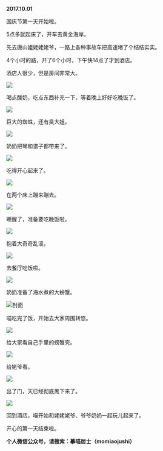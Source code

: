 
          
**2017.10.01**

国庆节第一天开始啦。

5点多就起床了，开车去黄金海岸。

先去唐山姐姥姥姥爷，一路上各种事故车把高速堵了个结结实实。

4个小时的路，开了6个小时，下午快14点了才到酒店。

酒店人很少，但是房间非常大。


![](https://mmbiz.qlogo.cn/mmbiz_jpg/uDI3FLln00ZqxBJC3KmIuwtXjNXMEKvNCAdEaiceaeJiaSSic2RyGK7d5LmX6oK1Tz1l5gF7xUicKnOjO6qYbWWW9w/0?wx_fmt=jpeg)


喝点酸奶，吃点东西补充一下，等着晚上好好吃晚饭了。


![](https://mmbiz.qlogo.cn/mmbiz_jpg/uDI3FLln00ZqxBJC3KmIuwtXjNXMEKvNBiarX7hxbV1Ut3P7YtHDaribzJHSz7ms5Fv5tnBNMBUHhfPSqRjYYBpQ/0?wx_fmt=jpeg)


巨大的蜘蛛，还有臭大姐。


![](https://mmbiz.qlogo.cn/mmbiz_jpg/uDI3FLln00ZqxBJC3KmIuwtXjNXMEKvNPR0hvLVElO3aXxiaK0oXATzrbYFkiaB3N7rnHLvbpr4sqn6IC8FftiaEw/0?wx_fmt=jpeg)


奶奶把琴和谱子都带来了。


![](https://mmbiz.qlogo.cn/mmbiz_jpg/uDI3FLln00ZqxBJC3KmIuwtXjNXMEKvNOD94STP3ibYuRruFXWN411jk7mXxXXnZt1iaWzuAS4ZtRqbau9fIkkgQ/0?wx_fmt=jpeg)


吃得开心起来了。


![](https://mmbiz.qlogo.cn/mmbiz_jpg/uDI3FLln00ZqxBJC3KmIuwtXjNXMEKvN3fEULAbj7ibfnzeN9YjXDncV69gzjIgNwIkhicPfp1mUEerUHbEAwX0A/0?wx_fmt=jpeg)


在两个床上蹦来蹦去。


![](https://mmbiz.qlogo.cn/mmbiz_jpg/uDI3FLln00ZqxBJC3KmIuwtXjNXMEKvNDHjDXlPddIcCeAAvVWLJib8dmJZia9ObHibTS5NRVertcDbg2w6TAoGLw/0?wx_fmt=jpeg)


睡醒了，准备要吃晚饭啦。


![](https://mmbiz.qlogo.cn/mmbiz_jpg/uDI3FLln00ZqxBJC3KmIuwtXjNXMEKvNXPdibKvNkFSfy4vE1FO3RtUrozqAhBItcu67ntEehia6Zzia8vnAAKHqQ/0?wx_fmt=jpeg)


抱着大奇奇乱滚。


![](https://mmbiz.qlogo.cn/mmbiz_jpg/uDI3FLln00ZqxBJC3KmIuwtXjNXMEKvNeIibGOZws8GPYrJm7lmuEicf6N9Eh6NIMHLiaf2K4PvTWeNHlYUT8X5JA/0?wx_fmt=jpeg)


去餐厅吃饭啦。


![](https://mmbiz.qlogo.cn/mmbiz_jpg/uDI3FLln00ZqxBJC3KmIuwtXjNXMEKvNHAoRyoCalPfpct3icyCQtH3lkNAMwiaFIAQ9S6IibpQEbSlibuWNJLS5OA/0?wx_fmt=jpeg)


奶奶准备了海水煮的大螃蟹。


![](https://mmbiz.qlogo.cn/mmbiz_jpg/uDI3FLln00ZqxBJC3KmIuwtXjNXMEKvNYSwhH03PcyviaNFzVDwMjkVMc6Nwql3BlIcteBBtUWBIwy2ic6VHIs3Q/0?wx_fmt=jpeg)封面


喵吃完了饭，开始去大家周围转悠。


![](https://mmbiz.qlogo.cn/mmbiz_jpg/uDI3FLln00ZqxBJC3KmIuwtXjNXMEKvNGaJl68TjkLRBd7Tvhqr3OibVtrdYJurC4LgaHsIYFGlClMcziatibNEJw/0?wx_fmt=jpeg)


给大家看自己手里的螃蟹壳。


![](https://mmbiz.qlogo.cn/mmbiz_jpg/uDI3FLln00ZqxBJC3KmIuwtXjNXMEKvNsflRh66RFA8z9nc9oUtzaBQ7RpkuwD2FibNdWVdyibJRn71qKJj08GAQ/0?wx_fmt=jpeg)


给姥爷看。


![](https://mmbiz.qlogo.cn/mmbiz_jpg/uDI3FLln00ZqxBJC3KmIuwtXjNXMEKvNiaZibgZFx7HaVtSrMckYAXnmjxCvs3FcjQHdCSsy02QyuZEnlB21vQIA/0?wx_fmt=jpeg)


出了门，天已经彻底黑下来了。


![](https://mmbiz.qlogo.cn/mmbiz_jpg/uDI3FLln00ZqxBJC3KmIuwtXjNXMEKvNEvbnlnG6pZT0r62sh2dMbtzw94v7nUm0NriaLgh129IqwohaZ9tYvFA/0?wx_fmt=jpeg)


回到酒店，喵开始和姥姥姥爷、爷爷奶奶一起玩儿起来了。

开心的第一天结束啦。


**个人微信公众号，请搜索：摹喵居士（momiaojushi）**

        